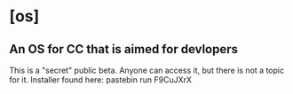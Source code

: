 # [os]
An OS for CC that is aimed for devlopers
---
This is a "secret" public beta. Anyone can access it, but there is not a topic for it.
Installer found here: pastebin run F9CuJXrX
